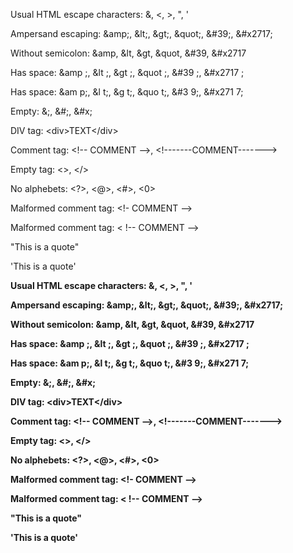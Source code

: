<p>Usual HTML escape characters: &, <, >, ", '</p>

<p>Ampersand escaping: &amp;amp;, &amp;lt;, &amp;gt;, &amp;quot;, &amp;#39;, &amp;#x2717;</p>

<p>Without semicolon: &amp;amp, &amp;lt, &amp;gt, &amp;quot, &amp;#39, &amp;#x2717</p>

<p>Has space: &amp;amp ;, &amp;lt ;, &amp;gt ;, &amp;quot ;, &amp;#39 ;, &amp;#x2717 ;</p>

<p>Has space: &amp;am p;, &amp;l t;, &amp;g t;, &amp;quo t;, &amp;#3 9;, &amp;#x271 7;</p>

<p>Empty: &;, &#;, &#x;</p>

<p>DIV tag: &lt;div>TEXT&lt;/div></p>

<p>Comment tag: &lt;!-- COMMENT -->, &lt;!-------COMMENT-------></p>

<p>Empty tag: <>, &lt;/></p>

<p>No alphebets: &lt;?>, <@>, <#>, <0></p>

<p>Malformed comment tag: &lt;!- COMMENT --></p>

<p>Malformed comment tag: < !-- COMMENT --></p>

<p>"This is a quote"</p>

<p>'This is a quote'</p>

<b>Usual HTML escape characters: &, <, >, ", '</b>

<b>Ampersand escaping: \&amp;, \&lt;, \&gt;, \&quot;, \&#39;, \&#x2717;</b>

<b>Without semicolon: &amp, &lt, &gt, &quot, &#39, &#x2717</b>

<b>Has space: &amp ;, &lt ;, &gt ;, &quot ;, &#39 ;, &#x2717 ;</b>

<b>Has space: &am p;, &l t;, &g t;, &quo t;, &#3 9;, &#x271 7;</b>

<b>Empty: &;, \&#;, \&#x;</b>

<b>DIV tag: \<div>TEXT\</div></b>

<b>Comment tag: \<!-- COMMENT -->, \<!-------COMMENT-------></b>

<b>Empty tag: <>, </></b>

<b>No alphebets: <?>, <@>, <#>, <0></b>

<b>Malformed comment tag: <!- COMMENT --></b>

<b>Malformed comment tag: < !-- COMMENT --></b>

<b>"This is a quote"</b>

<b>'This is a quote'</b>